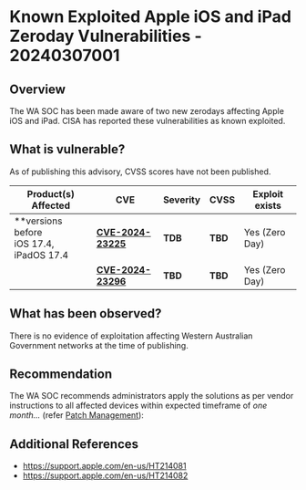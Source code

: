 # Known Exploited Apple iOS and iPad Zeroday Vulnerabilities - 20240307001

## Overview

The WA SOC has been made aware of two new zerodays affecting Apple iOS and iPad. CISA has reported these vulnerabilities as known exploited.

## What is vulnerable?

As of publishing this advisory, CVSS scores have not been published.

| Product(s) Affected | CVE | Severity     | CVSS | Exploit exists |
| ------------------- | ------- | ------------ | ---- | --- |
| **versions before <br> iOS 17.4, iPadOS 17.4 | **[CVE-2024-23225](https://nvd.nist.gov/vuln/detail/CVE-2024-23225)** | **TDB** | **TBD** | Yes (Zero Day)| 
|  | **[CVE-2024-23296](https://nvd.nist.gov/vuln/detail/CVE-2024-23296)** | **TBD** | **TBD** | Yes (Zero Day) |

## What has been observed?

There is no evidence of exploitation affecting Western Australian Government networks at the time of publishing.

## Recommendation

The WA SOC recommends administrators apply the solutions as per vendor instructions to all affected devices within expected timeframe of *one month...* (refer [Patch Management](../guidelines/patch-management.md)):

## Additional References

- https://support.apple.com/en-us/HT214081
- https://support.apple.com/en-us/HT214082
